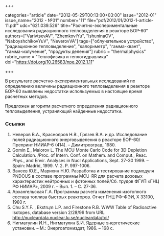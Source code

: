 +++

categories="article"
date="2012-05-29T00:13:00+03:00"
issue="2012-01"
issue_name="2012 - №01"
number="11"
file="pdf/2012/01/2012-1-article-11.pdf"
udc="621.039.526"
title="Расчетно-экспериментальные исследования радиационного тепловыделения в реакторе БОР-60"
authors=["VarivtsevAV", "ZhemkovIYu", "IshuninaOV", "NaboyshchikovYuV", "NeverovVA"]
tags=["облучательное устройство", "радиационное тепловыделение", "калориметр", "гамма-квант", "гамма-излучение", "продукты деления"]
rubric = "thermalphysics"
rubric_name = "Теплофизика и теплогидравлика"
doi="https://doi.org/10.26583/npe.2012.1.11"

+++

В результате расчетно-экспериментальных исследований по определению величины радиационного тепловыделения в реакторе БОР-60 выявлены недостатки используемых в настоящее время расчетных методов.

Предложен алгоритм расчетного определения радиационного тепловыделения, устраняющий найденные недостатки.

### Ссылки

1. Неверов В.А., Краснояров Н.В., Грязев В.А. и др. Исследование полей радиационного энерговыделения в реакторе БОР-60/Препринт НИИАР-6 (414). – Димитровград, 1980.
2. Gomin E., Maiorov L. The MCU Monte Carlo Code for 3D Depletion Calculation. /Proc. of Intern. Conf. on Mathem. and Comput., Reac. Phys., and Envir. Analyses in Nucl Applications, Sept. 27-30 1999. – Spain: Madrid, 1999. V. 2. P. 997-1006.
3. Ванеев Ю.Е., Марихин Н.Ю. Разработка и тестирование подмодуля PNDOUS в составе программы MCU-RR для расчета дозовых характеристик нейтронных и фотонных полей/Сб. трудов ФГУП «ГНЦ РФ НИИАР», 2009 г. – Вып. 1. – С. 27-36.
4. Архангельская Г.А. Программы расчета изменения изотопного состава топлива быстрых реакторов. Отчет ГНЦ РФ-ФЭИ, Х 33100, 1980 г.
5. Chu S.Y.F. , Ekstrцm L.P. and Firestone R.B. WWW Table of Radioactive Isotopes, database version 2/28/99 from URL http://nucleardata.nuclear.lu.se/nucleardata/toi/
6. Нигматулин И.Н., Нигматулин Б.И. Ядерные энергетические установки. – М.: Энергоатомиздат, 1986. – 168 с.